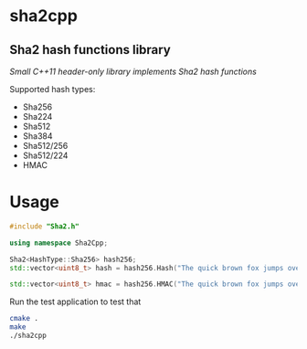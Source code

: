 # sha2cpp
## Sha2 hash functions library

_Small C++11 header-only library implements Sha2 hash functions_

Supported hash types:
- Sha256
- Sha224
- Sha512
- Sha384
- Sha512/256
- Sha512/224
- HMAC
# Usage

```cpp
#include "Sha2.h"

using namespace Sha2Cpp;

Sha2<HashType::Sha256> hash256;
std::vector<uint8_t> hash = hash256.Hash("The quick brown fox jumps over the lazy dog");

std::vector<uint8_t> hmac = hash256.HMAC("The quick brown fox jumps over the lazy dog", "some key");
```

Run the test application to test that
```bash
cmake .
make
./sha2cpp
```
